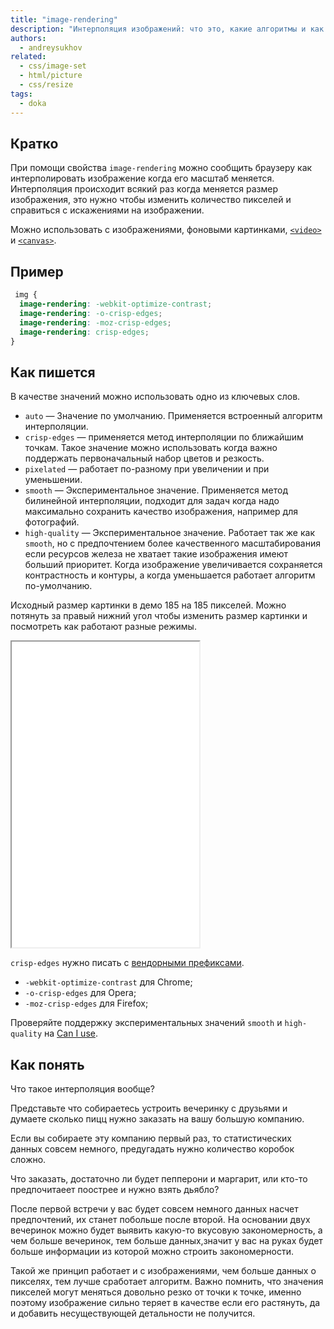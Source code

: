 ```yaml
---
title: "image-rendering"
description: "Интерполяция изображений: что это, какие алгоритмы и как этим управлять?"
authors:
  - andreysukhov
related:
  - css/image-set
  - html/picture
  - css/resize
tags:
  - doka
---
```


## Кратко

При помощи свойства `image-rendering` можно сообщить браузеру как интерполировать изображение когда его масштаб меняется. Интерполяция происходит всякий раз когда меняется размер изображения, это нужно чтобы изменить количество пикселей и справиться с искажениями на изображении.

Можно использовать с изображениями, фоновыми картинками, [`<video>`](/html/video/) и [`<canvas>`](/html/canvas/).

## Пример

```css
 img {
  image-rendering: -webkit-optimize-contrast;
  image-rendering: -o-crisp-edges;
  image-rendering: -moz-crisp-edges;
  image-rendering: crisp-edges;
}
 ```

## Как пишется

В качестве значений можно использовать одно из ключевых слов.

- `auto` —  Значение по умолчанию. Применяется встроенный алгоритм интерполяции.
- `crisp-edges` — применяется метод интерполяции по ближайшим точкам. Такое значение можно использовать когда важно поддержать первоначальный набор цветов и резкость.
- `pixelated` — pаботает по-разному при увеличении и при уменьшении.
- `smooth` — Экспериментальное значение. Применяется метод билинейной интерполяции, подходит для задач когда надо максимально сохранить качество изображения, например для фотографий.
- `high-quality` — Экспериментальное значение. Работает так же как `smooth`, но с предпочтением более качественного масштабирования если ресурсов железа не хватает такие изображения имеют больший приоритет. Когда изображение увеличивается сохраняется контрастность и контуры, а когда уменьшается работает алгоритм по-умолчанию.

Исходный размер картинки в демо 185 на 185 пикселей. Можно потянуть за правый нижний угол чтобы изменить размер картинки и посмотреть как работают разные режимы.

<iframe title="Варианты image-rendering" src="demos/base/" height="489"></iframe>

`crisp-edges` нужно писать с [вендорными префиксами](/css/vendor-prefixes/).

- `-webkit-optimize-contrast` для Сhrome;
- `-o-crisp-edges` для Opera;
- `-moz-crisp-edges` для Firefox;

Проверяйте поддержку экспериментальных значений `smooth` и `high-quality` на [Can I use](https://caniuse.com/?search=image-rendering).

## Как понять

Что такое интерполяция вообще?

Представьте что собираетесь устроить вечеринку с друзьями и думаете сколько пицц нужно заказать на вашу большую компанию.

Если вы собираете эту компанию первый раз, то статистических данных совсем немного, предугадать нужно количество коробок сложно.

Что заказать, достаточно ли будет пепперони и маргарит, или кто-то предпочитаеет поострее и нужно взять дьябло?

После первой встречи у вас будет совсем немного данных насчет предпочтений, их станет побольше после второй. На основании двух вечеринок можно будет выявить какую-то вкусовую закономерность, а чем больше вечеринок, тем больше данных,значит у вас на руках будет больше информации из которой можно строить закономерности.

Такой же принцип работает и с изображениями, чем больше данных о пикселях, тем лучше сработает алгоритм. Важно помнить, что значения пикселей могут меняться довольно резко от точки к точке, именно поэтому изображение сильно теряет в качестве если его растянуть, да и добавить несуществующей детальности не получится.
